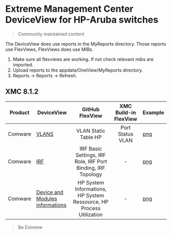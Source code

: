 # Extreme Management Center DeviceView for HP-Aruba switches
>Community maintained content

The DeviceView does use reports in the MyReports directory. Those reports use FlexViews, FlexViews does use MIBs.

1. Make sure all flexviews are working. If not check relevant mibs are imported.
2. Upload reports to the appdata/OneView/MyReports directory.
3. Reports -> Reports -> Refresh.

## XMC 8.1.2

| Product | DeviceView   | GitHub FlexView   | XMC Build-in FlexView | Example   |
| ------- | ------------ |:----------:|:----------------:| --------- |
| Comware |[VLANS](xml/DeviceViewHH3CVlan.xml)|VLAN Static Table HP| Port Status VLAN |[png](sample/VLAN.png)|
| Comware |[IRF](xml/DeviceViewHH3CIRF.xml)|IRF Basic Settings, IRF Role, IRF Port Binding, IRF Topology| - |[png](sample/IRF.png)|
| Comware |[Device and Modules informations](xml/DeviceViewHH3CHardware.xml)|HP System Informations, HP System Ressource, HP Process Utilization| - |[png](sample/Modules.png)|

>Be Extreme